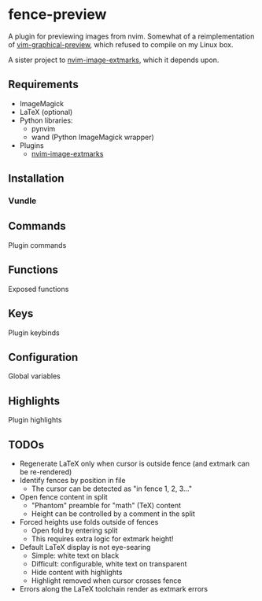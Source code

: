 fence-preview
=============

A plugin for previewing images from nvim.
Somewhat of a reimplementation of [vim-graphical-preview](https://github.com/bytesnake/vim-graphical-preview),
which refused to compile on my Linux box.

A sister project to [nvim-image-extmarks](https://github.com/queue-miscreant/nvim-image-extmarks),
which it depends upon.


Requirements
------------

- ImageMagick
- LaTeX (optional)
- Python libraries:
    - pynvim
    - wand (Python ImageMagick wrapper)
- Plugins
    - [nvim-image-extmarks](https://github.com/queue-miscreant/nvim-image-extmarks)


Installation
------------

### Vundle

<!--
Place the following in `~/.config/nvim/init.vim`:
```vim
Plugin '...', { 'do': ':UpdateRemotePlugins' }
```
Make sure the file is sourced and run `:PluginInstall`.
-->


Commands
--------

Plugin commands


Functions
---------

Exposed functions


Keys
----

Plugin keybinds


Configuration
-------------

Global variables


Highlights
----------

Plugin highlights


TODOs
-----

- Regenerate LaTeX only when cursor is outside fence (and extmark can be re-rendered)
- Identify fences by position in file
  - The cursor can be detected as "in fence 1, 2, 3..." 
- Open fence content in split
    - "Phantom" preamble for "math" (TeX) content
    - Height can be controlled by a comment in the split 
- Forced heights use folds outside of fences
    - Open fold by entering split
    - This requires extra logic for extmark height!
- Default LaTeX display is not eye-searing
    - Simple: white text on black
    - Difficult: configurable, white text on transparent
    - Hide content with highlights
    - Highlight removed when cursor crosses fence
- Errors along the LaTeX toolchain render as extmark errors
